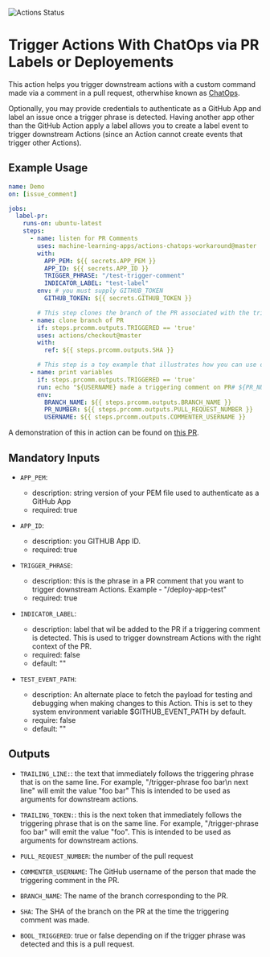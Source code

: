 ![Actions Status](https://github.com/machine-learning-apps/actions-chatops-workaround/workflows/Tests/badge.svg)

# Trigger Actions With ChatOps via PR Labels or Deployements


This action helps you trigger downstream actions with a custom command made via a comment in a pull request, otherwhise known as [ChatOps](https://www.pagerduty.com/blog/what-is-chatops/).  

Optionally, you may provide credentials to authenticate as a GitHub App and label an issue once a trigger phrase is detected.  Having another app other than the GitHub Action apply a label allows you to create a label event to trigger downstream Actions (since an Action cannot create events that trigger other Actions).


## Example Usage

```yaml
name: Demo
on: [issue_comment]

jobs:
  label-pr:
    runs-on: ubuntu-latest
    steps:
      - name: listen for PR Comments
        uses: machine-learning-apps/actions-chatops-workaround@master
        with:
          APP_PEM: ${{ secrets.APP_PEM }}
          APP_ID: ${{ secrets.APP_ID }}
          TRIGGER_PHRASE: "/test-trigger-comment"
          INDICATOR_LABEL: "test-label"
        env: # you must supply GITHUB_TOKEN
          GITHUB_TOKEN: ${{ secrets.GITHUB_TOKEN }}

        # This step clones the branch of the PR associated with the triggering phrase, but only if it is triggered.
      - name: clone branch of PR
        if: steps.prcomm.outputs.TRIGGERED == 'true'
        uses: actions/checkout@master
        with:
          ref: ${{ steps.prcomm.outputs.SHA }}

        # This step is a toy example that illustrates how you can use outputs from the pr-command action
      - name: print variables
        if: steps.prcomm.outputs.TRIGGERED == 'true'
        run: echo "${USERNAME} made a triggering comment on PR# ${PR_NUMBER} for ${BRANCH_NAME}"
        env: 
          BRANCH_NAME: ${{ steps.prcomm.outputs.BRANCH_NAME }}
          PR_NUMBER: ${{ steps.prcomm.outputs.PULL_REQUEST_NUMBER }}
          USERNAME: ${{ steps.prcomm.outputs.COMMENTER_USERNAME }}
```

A demonstration of this in action can be found on [this PR](https://github.com/machine-learning-apps/actions-chatops-workaround/pull/2).

## Mandatory Inputs

  - `APP_PEM`:
    - description: string version of your PEM file used to authenticate as a GitHub App
    - required: true

  - `APP_ID`:
    - description: you GITHUB App ID.
    - required: true

  - `TRIGGER_PHRASE`:
    - description: this is the phrase in a PR comment that you want to trigger downstream Actions.  Example - "/deploy-app-test"
    - required: true

  - `INDICATOR_LABEL`:
    - description: label that wil be added to the PR if a triggering comment is detected.  This is used to trigger downstream Actions with the right context of the PR.
    - required: false
    - default: ""

  - `TEST_EVENT_PATH`:
    - description: An alternate place to fetch the payload for testing and debugging when making changes to this Action.  This is set to they system environment variable $GITHUB_EVENT_PATH by default.
    - require: false
    - default: ""


## Outputs

 - `TRAILING_LINE:`: the text that immediately follows the triggering phrase that is on the same line.  For example,  "/trigger-phrase foo bar\n next line" will emit the value "foo bar" This is intended to be used as arguments for downstream actions.

 - `TRAILING_TOKEN:`: this is the next token that immediately follows the triggering phrase that is on the same line.  For example,  "/trigger-phrase foo bar" will emit the value "foo". This is intended to be used as arguments for downstream actions.

 - `PULL_REQUEST_NUMBER`: the number of the pull request

 - `COMMENTER_USERNAME`: The GitHub username of the person that made the triggering comment in the PR.

 - `BRANCH_NAME`: The name of the branch corresponding to the PR.

 - `SHA`: The SHA of the branch on the PR at the time the triggering comment was made.

 - `BOOL_TRIGGERED`: true or false depending on if the trigger phrase was detected and this is a pull request.
